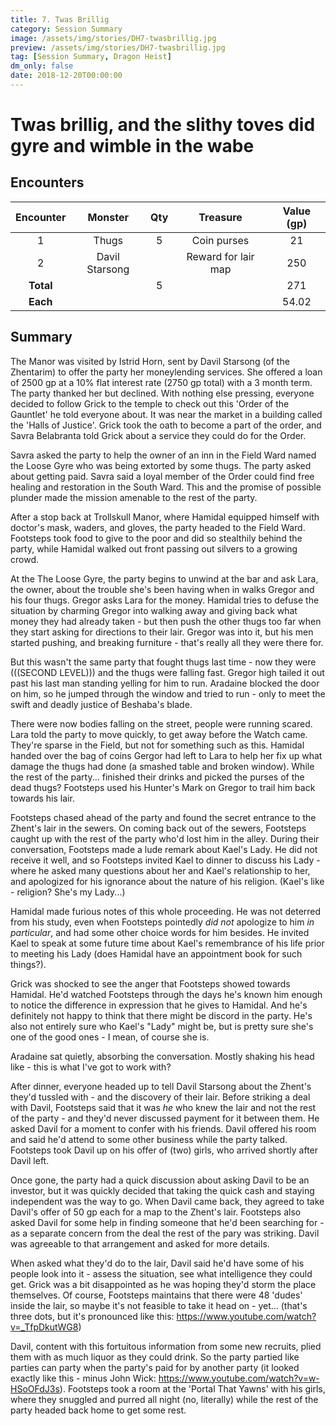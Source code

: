 ```yaml
---
title: 7. Twas Brillig
category: Session Summary
image: /assets/img/stories/DH7-twasbrillig.jpg
preview: /assets/img/stories/DH7-twasbrillig.jpg
tag: [Session Summary, Dragon Heist]
dm_only: false
date: 2018-12-20T00:00:00
---
```


# Twas brillig, and the slithy toves did gyre and wimble in the wabe

## Encounters

| Encounter | Monster | Qty | Treasure | Value (gp)
|:--------:|:------:|:--------:|:------:|:--------:|
| 1         | Thugs            | 5  | Coin purses          | 21      |
| 2         | Davil Starsong   |    | Reward for lair map | 250     |
| **Total** |                  | 5  |                      | 271     |
| **Each**  |                  |    |                      | 54.02   |

## Summary

The Manor was visited by Istrid Horn, sent by Davil Starsong (of the Zhentarim) to offer the party her moneylending services. She offered a loan of 2500 gp at a 10% flat interest rate (2750 gp total) with a 3 month term. The party thanked her but declined.
With nothing else pressing, everyone decided to follow Grick to the temple to check out this 'Order of the Gauntlet' he told everyone about. It was near the market in a building called the 'Halls of Justice'.  Grick took the oath to become a part of the order, and Savra Belabranta told Grick about a service they could do for the Order. 

Savra asked the party to help the owner of an inn in the Field Ward named the Loose Gyre who was being extorted by some thugs. The party asked about getting paid.  Savra said a loyal member of the Order could find free healing and restoration in the South Ward. This and the promise of possible plunder made the mission amenable to the rest of the party.

After a stop back at Trollskull Manor, where Hamidal equipped himself with doctor's mask, waders, and gloves, the party headed to the Field Ward.  Footsteps took food to give to the poor and did so stealthily behind the party, while Hamidal walked out front passing out silvers to a growing crowd.

At the The Loose Gyre, the party begins to unwind at the bar and ask Lara, the owner, about the trouble she's been having when in walks Gregor and his four thugs.  Gregor asks Lara for the money. Hamidal tries to defuse the situation by charming Gregor into walking away and giving back what money they had already taken - but then push the other thugs too far when they start asking for directions to their lair. Gregor was into it, but his men started pushing, and breaking furniture - that's really all they were there for.

But this wasn't the same party that fought thugs last time - now they were (((SECOND LEVEL))) and the thugs were falling fast.  Gregor high tailed it out past his last man standing yelling for him to run.  Aradaine blocked the door on him, so he jumped through the window and tried to run - only to meet the swift and deadly justice of Beshaba's blade.

There were now bodies falling on the street, people were running scared. Lara told the party to move quickly, to get away before the Watch came. They're sparse in the Field, but not for something such as this. Hamidal handed over the bag of coins Gergor had left to Lara to help her fix up what damage the thugs had done (a smashed table and broken window).  While the rest of the party... finished their drinks and picked the purses of the dead thugs? Footsteps used his Hunter's Mark on Gregor to trail him back towards his lair.  

Footsteps chased ahead of the party and found the secret entrance to the Zhent's lair in the sewers.  On coming back out of the sewers, Footsteps caught up with the rest of the party who'd lost him in the alley. During their conversation, Footsteps made a lude remark about Kael's Lady. He did not receive it well, and so Footsteps invited Kael to dinner to discuss his Lady - where he asked many questions about her and Kael's relationship to her, and apologized for his ignorance about the nature of his religion. (Kael's like - religion? She's my Lady...)

Hamidal made furious notes of this whole proceeding.  He was not deterred from his study, even when Footsteps pointedly _did not_ apologize to him _in particular_, and had some other choice words for him besides. He invited Kael to speak at some future time about Kael's remembrance of his life prior to meeting his Lady (does Hamidal have an appointment book for such things?). 

Grick was shocked to see the anger that Footsteps showed towards Hamidal. He'd watched Footsteps through the days he's known him enough to notice the difference in expression that he gives to Hamidal. And he's definitely not happy to think that there might be discord in the party. He's also not entirely sure who Kael's "Lady" might be, but is pretty sure she's one of the good ones - I mean, of course she is.

Aradaine sat quietly, absorbing the conversation.  Mostly shaking his head like - this is what I've got to work with?

After dinner, everyone headed up to tell Davil Starsong about the Zhent's they'd tussled with - and the discovery of their lair. Before striking a deal with Davil, Footsteps said that it was _he_ who knew the lair and not the rest of the party - and they'd never discussed payment for it between them.  He asked Davil for a moment to confer with his friends. Davil offered his room and said he'd attend to some other business while the party talked. Footsteps took Davil up on his offer of (two) girls, who arrived shortly after Davil left.

Once gone, the party had a quick discussion about asking Davil to be an investor, but it was quickly decided that taking the quick cash and staying independent was the way to go. When Davil came back, they agreed to take Davil's offer of 50 gp each for a map to the Zhent's lair.  Footsteps also asked Davil for some help in finding someone that he'd been searching for - as a separate concern from the deal the rest of the pary was striking. Davil was agreeable to that arrangement and asked for more details.

When asked what they'd do to the lair, Davil said he'd have some of his people look into it - assess the situation, see what intelligence they could get. Grick was a bit disappointed as he was hoping they'd storm the place themselves.  Of course, Footsteps maintains that there were 48 'dudes' inside the lair, so maybe it's not feasible to take it head on - yet... (that's three dots, but it's pronounced like this: https://www.youtube.com/watch?v=_TfpDkutWG8)

Davil, content with this fortuitous information from some new recruits, plied them with as much liquor as they could drink. So the party partied like parties can party when the party's paid for by another party (it looked exactly like this - minus John Wick: https://www.youtube.com/watch?v=w-HSoOFdJ3s).  Footsteps took a room at the 'Portal That Yawns' with his girls, where they snuggled and purred all night (no, literally) while the rest of the party headed back home to get some rest.